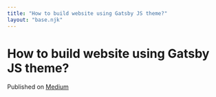 ```yaml
---
title: "How to build website using Gatsby JS theme?"
layout: "base.njk"
---
```


# How to build website using Gatsby JS theme?


Published on [Medium](https://medium.com/@mjadav/how-to-build-website-using-gatsby-js-theme-a661df572fe2)
